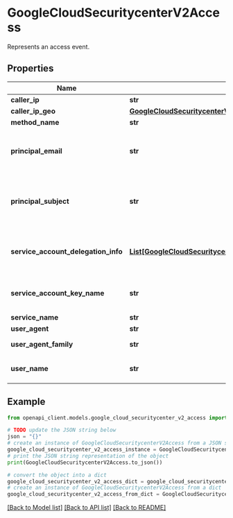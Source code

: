 # GoogleCloudSecuritycenterV2Access

Represents an access event.

## Properties

Name | Type | Description | Notes
------------ | ------------- | ------------- | -------------
**caller_ip** | **str** | Caller&#39;s IP address, such as \&quot;1.1.1.1\&quot;. | [optional] 
**caller_ip_geo** | [**GoogleCloudSecuritycenterV2Geolocation**](GoogleCloudSecuritycenterV2Geolocation.md) |  | [optional] 
**method_name** | **str** | The method that the service account called, e.g. \&quot;SetIamPolicy\&quot;. | [optional] 
**principal_email** | **str** | Associated email, such as \&quot;foo@google.com\&quot;. The email address of the authenticated user or a service account acting on behalf of a third party principal making the request. For third party identity callers, the &#x60;principal_subject&#x60; field is populated instead of this field. For privacy reasons, the principal email address is sometimes redacted. For more information, see [Caller identities in audit logs](https://cloud.google.com/logging/docs/audit#user-id). | [optional] 
**principal_subject** | **str** | A string that represents the principal_subject that is associated with the identity. Unlike &#x60;principal_email&#x60;, &#x60;principal_subject&#x60; supports principals that aren&#39;t associated with email addresses, such as third party principals. For most identities, the format is &#x60;principal://iam.googleapis.com/{identity pool name}/subject/{subject}&#x60;. Some GKE identities, such as GKE_WORKLOAD, FREEFORM, and GKE_HUB_WORKLOAD, still use the legacy format &#x60;serviceAccount:{identity pool name}[{subject}]&#x60;. | [optional] 
**service_account_delegation_info** | [**List[GoogleCloudSecuritycenterV2ServiceAccountDelegationInfo]**](GoogleCloudSecuritycenterV2ServiceAccountDelegationInfo.md) | The identity delegation history of an authenticated service account that made the request. The &#x60;serviceAccountDelegationInfo[]&#x60; object contains information about the real authorities that try to access Google Cloud resources by delegating on a service account. When multiple authorities are present, they are guaranteed to be sorted based on the original ordering of the identity delegation events. | [optional] 
**service_account_key_name** | **str** | The name of the service account key that was used to create or exchange credentials when authenticating the service account that made the request. This is a scheme-less URI full resource name. For example: \&quot;//iam.googleapis.com/projects/{PROJECT_ID}/serviceAccounts/{ACCOUNT}/keys/{key}\&quot;.  | [optional] 
**service_name** | **str** | This is the API service that the service account made a call to, e.g. \&quot;iam.googleapis.com\&quot; | [optional] 
**user_agent** | **str** | The caller&#39;s user agent string associated with the finding. | [optional] 
**user_agent_family** | **str** | Type of user agent associated with the finding. For example, an operating system shell or an embedded or standalone application. | [optional] 
**user_name** | **str** | A string that represents a username. The username provided depends on the type of the finding and is likely not an IAM principal. For example, this can be a system username if the finding is related to a virtual machine, or it can be an application login username. | [optional] 

## Example

```python
from openapi_client.models.google_cloud_securitycenter_v2_access import GoogleCloudSecuritycenterV2Access

# TODO update the JSON string below
json = "{}"
# create an instance of GoogleCloudSecuritycenterV2Access from a JSON string
google_cloud_securitycenter_v2_access_instance = GoogleCloudSecuritycenterV2Access.from_json(json)
# print the JSON string representation of the object
print(GoogleCloudSecuritycenterV2Access.to_json())

# convert the object into a dict
google_cloud_securitycenter_v2_access_dict = google_cloud_securitycenter_v2_access_instance.to_dict()
# create an instance of GoogleCloudSecuritycenterV2Access from a dict
google_cloud_securitycenter_v2_access_from_dict = GoogleCloudSecuritycenterV2Access.from_dict(google_cloud_securitycenter_v2_access_dict)
```
[[Back to Model list]](../README.md#documentation-for-models) [[Back to API list]](../README.md#documentation-for-api-endpoints) [[Back to README]](../README.md)



